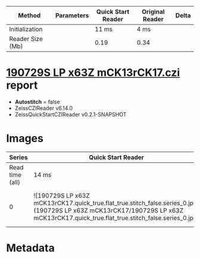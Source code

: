 |  Method            | Parameters       | Quick Start Reader | Original Reader | Delta  |
| -------------------|------------------|--------------------|-----------------|------- |
| Initialization     |                  |11 ms|4 ms|        |
| Reader Size (Mb)     |                  |0.19|0.34|        |
# [190729S LP x63Z mCK13rCK17.czi](https://zenodo.org/record/4283106/files/190729S%20LP%20x63Z%20mCK13rCK17.czi) report
 - **Autostitch** = false
 - ZeissCZIReader v6.14.0
 - ZeissQuickStartCZIReader v0.2.1-SNAPSHOT

# Images 

| Series            | Quick Start Reader | Size | Original Reader | Size | #Diffs |
|-------------------|--------------------|------|-----------------|------|--------|
| Read time (all)   |14 ms|------|24 ms|------|--------|
|0|![190729S LP x63Z mCK13rCK17.quick_true.flat_true.stitch_false.series_0.jpg](190729S LP x63Z mCK13rCK17/190729S LP x63Z mCK13rCK17.quick_true.flat_true.stitch_false.series_0.jpg)|X:512<br>Y:512<br>C:3<br>Z:32<br>T:1|![190729S LP x63Z mCK13rCK17.quick_false.flat_true.stitch_false.series_0.jpg](190729S LP x63Z mCK13rCK17/190729S LP x63Z mCK13rCK17.quick_false.flat_true.stitch_false.series_0.jpg)|X:512<br>Y:512<br>C:3<br>Z:32<br>T:1|0|

# Metadata

